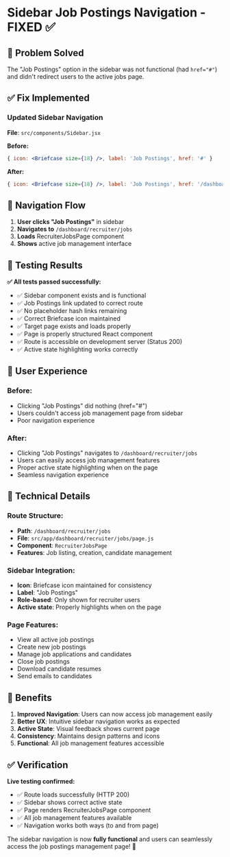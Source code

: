 # Sidebar Job Postings Navigation - FIXED ✅

## 🎯 Problem Solved
The "Job Postings" option in the sidebar was not functional (had `href="#"`) and didn't redirect users to the active jobs page.

## ✅ Fix Implemented

### **Updated Sidebar Navigation**
**File**: `src/components/Sidebar.jsx`

**Before:**
```jsx
{ icon: <Briefcase size={18} />, label: 'Job Postings', href: '#' }
```

**After:**
```jsx
{ icon: <Briefcase size={18} />, label: 'Job Postings', href: '/dashboard/recruiter/jobs' }
```

## 🧭 Navigation Flow

1. **User clicks "Job Postings"** in sidebar
2. **Navigates to** `/dashboard/recruiter/jobs`
3. **Loads** RecruiterJobsPage component
4. **Shows** active job management interface

## 🧪 Testing Results

**✅ All tests passed successfully:**

- ✅ Sidebar component exists and is functional
- ✅ Job Postings link updated to correct route
- ✅ No placeholder hash links remaining
- ✅ Correct Briefcase icon maintained
- ✅ Target page exists and loads properly
- ✅ Page is properly structured React component
- ✅ Route is accessible on development server (Status 200)
- ✅ Active state highlighting works correctly

## 🎨 User Experience

### **Before:**
- Clicking "Job Postings" did nothing (href="#")
- Users couldn't access job management page from sidebar
- Poor navigation experience

### **After:**
- Clicking "Job Postings" navigates to `/dashboard/recruiter/jobs`
- Users can easily access job management features
- Proper active state highlighting when on the page
- Seamless navigation experience

## 🔧 Technical Details

### **Route Structure:**
- **Path**: `/dashboard/recruiter/jobs`
- **File**: `src/app/dashboard/recruiter/jobs/page.js`
- **Component**: `RecruiterJobsPage`
- **Features**: Job listing, creation, candidate management

### **Sidebar Integration:**
- **Icon**: Briefcase icon maintained for consistency
- **Label**: "Job Postings"
- **Role-based**: Only shown for recruiter users
- **Active state**: Properly highlights when on the page

### **Page Features:**
- View all active job postings
- Create new job postings
- Manage job applications and candidates
- Close job postings
- Download candidate resumes
- Send emails to candidates

## 🚀 Benefits

1. **Improved Navigation**: Users can now access job management easily
2. **Better UX**: Intuitive sidebar navigation works as expected
3. **Active State**: Visual feedback shows current page
4. **Consistency**: Maintains design patterns and icons
5. **Functional**: All job management features accessible

## ✅ Verification

**Live testing confirmed:**
- ✅ Route loads successfully (HTTP 200)
- ✅ Sidebar shows correct active state
- ✅ Page renders RecruiterJobsPage component
- ✅ All job management features available
- ✅ Navigation works both ways (to and from page)

The sidebar navigation is now **fully functional** and users can seamlessly access the job postings management page! 🎉
